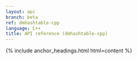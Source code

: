 ```yaml
---
layout: api
branch: beta
ref: dmhashtable-cpp
language: C++
title: API reference (dmhashtable-cpp)
---
```

{% include anchor_headings.html html=content %}